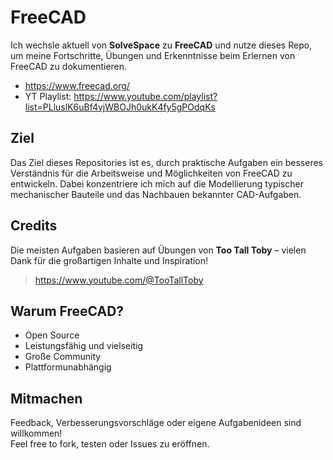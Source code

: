 # FreeCAD

Ich wechsle aktuell von **SolveSpace** zu **FreeCAD** und nutze dieses Repo, um meine Fortschritte, Übungen und Erkenntnisse beim Erlernen von FreeCAD zu dokumentieren.

- https://www.freecad.org/
- YT Playlist: https://www.youtube.com/playlist?list=PLluslK6uBf4vjWBOJh0ukK4fy5gPOdqKs

## Ziel

Das Ziel dieses Repositories ist es, durch praktische Aufgaben ein besseres Verständnis für die Arbeitsweise und Möglichkeiten von FreeCAD zu entwickeln. Dabei konzentriere ich mich auf die Modellierung typischer mechanischer Bauteile und das Nachbauen bekannter CAD-Aufgaben.

## Credits

Die meisten Aufgaben basieren auf Übungen von **Too Tall Toby** – vielen Dank für die großartigen Inhalte und Inspiration!

> https://www.youtube.com/@TooTallToby

## Warum FreeCAD?

- Open Source  
- Leistungsfähig und vielseitig  
- Große Community  
- Plattformunabhängig

## Mitmachen

Feedback, Verbesserungsvorschläge oder eigene Aufgabenideen sind willkommen!  
Feel free to fork, testen oder Issues zu eröffnen.

